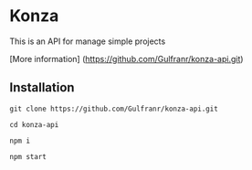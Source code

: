 # Konza

This is an API for manage simple projects

[More information] (https://github.com/Gulfranr/konza-api.git)

## Installation

`git clone https://github.com/Gulfranr/konza-api.git`

`cd konza-api`

`npm i`

`npm start`